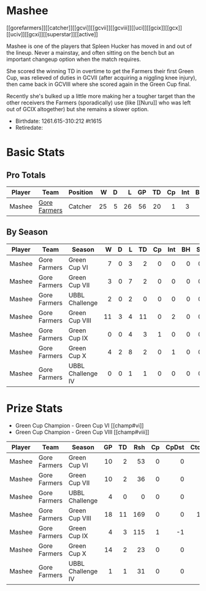 # Mashee
[[gorefarmers]][[catcher]][[gcvi]][[gcvii]][[gcviii]][[uci]][[gcix]][[gcx]][[uciv]][[gcxi]][[superstar]][[active]]

Mashee is one of the players that Spleen Hucker has moved in and out of the lineup. Never a mainstay, and often sitting on the bench but an important changeup option when the match requires.

She scored the winning TD in overtime to get the Farmers their first Green Cup, was relieved of duties in GCVII (after acquiring a niggling knee injury), then came back in GCVIII where she scored again in the Green Cup final.

Recently she's bulked up a little more making her a tougher target than the other receivers the Farmers (sporadically) use (like [[Nuru]] who was left out of GCIX altogether) but she remains a slower option.

* Birthdate: 1261.615-310:212 #t1615
* Retiredate: 

# Basic Stats

## Pro Totals

| Player           | Team        | Position      | W | D | L | GP | TD | Cp | Int | BH | SI | Ki | MVP | SPP |
|------------------|-------------|---------------|--:|--:|--:|---:|---:|---:|----:|---:|---:|---:|----:|----:|
| Mashee | [Gore Farmers](../teams/gorefarmers) | Catcher   |   25 |    5 |   26 |   56 |   20 |    1 |    3 |    0 |    0 |    0 |    3 |   82 |

## By Season

| Player | Team         | Season          | W | D | L | TD | Cp | Int | BH | SI | Ki | MVP | SPP |
|--------|--------------|-----------------|--:|--:|--:|---:|---:|----:|---:|---:|---:|----:|----:|
| Mashee | Gore Farmers | Green Cup VI      |    7 |    0 |    3 |    2 |    0 |    0 |    0 |    0 |    0 |    2 |   16 |
| Mashee | Gore Farmers | Green Cup VII     |    3 |    0 |    7 |    2 |    0 |    0 |    0 |    0 |    0 |    0 |    6 |
| Mashee | Gore Farmers | UBBL Challenge    |    2 |    0 |    2 |    0 |    0 |    0 |    0 |    0 |    0 |    0 |    0 |
| Mashee | Gore Farmers | Green Cup VIII    |   11 |    3 |    4 |   11 |    0 |    2 |    0 |    0 |    0 |    1 |   42 |
| Mashee | Gore Farmers | Green Cup IX      |    0 |    0 |    4 |    3 |    1 |    0 |    0 |    0 |    0 |    0 |   10 |
| Mashee | Gore Farmers | Green Cup X       |    4 |    2 |    8 |    2 |    0 |    1 |    0 |    0 |    0 |    0 |    8 |
| Mashee | Gore Farmers | UBBL Challenge IV |    0 |    0 |    1 |    1 |    0 |    0 |    0 |    0 |    0 |    0 |    3 |

# Prize Stats

* Green Cup Champion - Green Cup VI [[champ#vi]]
* Green Cup Champion - Green Cup VIII [[champ#viii]]

| Player | Team         | Season          | GP | TD | Rsh | Cp | CpDst | Ctch | Int | Cas | Blk | Sck | MVP | SPP |
|--------|--------------|-----------------|---:|---:|----:|---:|------:|-----:|----:|----:|----:|----:|----:|----:|
| Mashee | Gore Farmers | Green Cup VI      | 10 |    2 |   53 |    0 |     0 |    2 |    0 |    0 |    0 |    0 |    2 |   16 |
| Mashee | Gore Farmers | Green Cup VII     | 10 |    2 |   36 |    0 |     0 |    2 |    0 |    0 |    0 |    0 |    0 |    6 |
| Mashee | Gore Farmers | UBBL Challenge    |  4 |    0 |    0 |    0 |     0 |    0 |    0 |    0 |    0 |    0 |    0 |    0 |
| Mashee | Gore Farmers | Green Cup VIII    | 18 |   11 |  169 |    0 |     0 |   11 |    2 |    0 |    1 |    0 |    1 |   42 |
| Mashee | Gore Farmers | Green Cup IX      |  4 |    3 |  115 |    1 |    -1 |    8 |    0 |    0 |    3 |    0 |    0 |   10 |
| Mashee | Gore Farmers | Green Cup X       | 14 |    2 |   23 |    0 |     0 |    3 |    1 |    0 |    6 |    0 |    0 |    8 |
| Mashee | Gore Farmers | UBBL Challenge IV |  1 |    1 |   31 |    0 |     0 |    1 |    0 |    0 |    0 |    0 |    0 |    3 |

